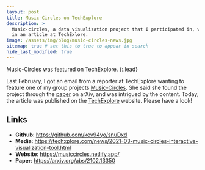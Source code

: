 ```yaml
---
layout: post
title: Music-Circles on TechExplore
description: >
  Music-circles, a data visualization project that I participated in, was featured
  in an article at TechExlore.
image: /assets/img/blog/music-circles-news.jpg
sitemap: true # set this to true to appear in search
hide_last_modified: true
---
```


Music-Circles was featured on TechExplore.
{:.lead}

Last February, I got an email from a reporter at TechExplore wanting to feature one of my group projects [Music-Circles](../../resume.md). She said she found the project through the [paper](https://arxiv.org/abs/2102.13350) on arXiv, and was intrigued by the content. Today, the article was published on the [TechExplore](https://techxplore.com/news/2021-03-music-circles-interactive-visualization-tool.html) website. Please have a look!

## Links
*  **Github**: <a href="https://github.com/kev94yo/snuDxd" target="_blank">https://github.com/kev94yo/snuDxd</a>
*  **Media**: <a href="https://techxplore.com/news/2021-03-music-circles-interactive-visualization-tool.html" target="_blank">https://techxplore.com/news/2021-03-music-circles-interactive-visualization-tool.html</a>
*  **Website**: <a href="https://musiccircles.netlify.app/" target="_blank">https://musiccircles.netlify.app/</a>
*  **Paper**: <a href="https://arxiv.org/abs/2102.13350" target="_blank">https://arxiv.org/abs/2102.13350</a>